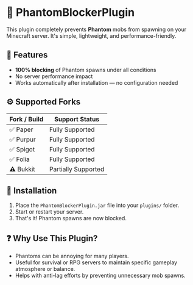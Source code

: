 # 👻 PhantomBlockerPlugin

This plugin completely prevents **Phantom** mobs from spawning on your Minecraft server. It's simple, lightweight, and performance-friendly.

## 🧩 Features

- **100% blocking** of Phantom spawns under all conditions
- No server performance impact
- Works automatically after installation — no configuration needed

## ⚙️ Supported Forks

| Fork / Build | Support Status |
|--------------|----------------|
| ✅ Paper     | Fully Supported |
| ✅ Purpur    | Fully Supported |
| ✅ Spigot    | Fully Supported |
| ✅ Folia     | Fully Supported |
| ⚠️ Bukkit    | Partially Supported |

## 🚀 Installation

1. Place the `PhantomBlockerPlugin.jar` file into your `plugins/` folder.
2. Start or restart your server.
3. That's it! Phantom spawns are now blocked.

## ❓ Why Use This Plugin?

- Phantoms can be annoying for many players.
- Useful for survival or RPG servers to maintain specific gameplay atmosphere or balance.
- Helps with anti-lag efforts by preventing unnecessary mob spawns.
